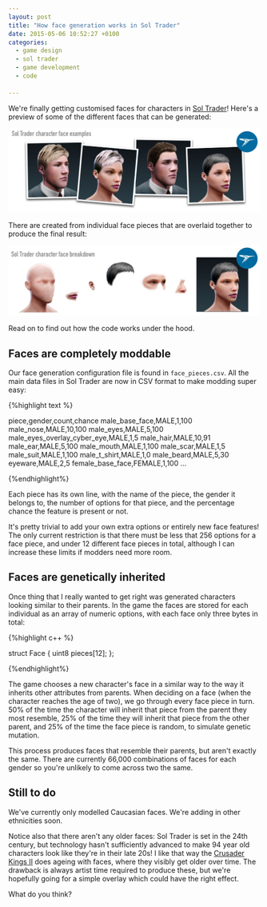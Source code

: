 ```yaml
---
layout: post
title: "How face generation works in Sol Trader"
date: 2015-05-06 10:52:27 +0100
categories:
  - game design
  - sol trader
  - game development
  - code

---
```


We're finally getting customised faces for characters in [Sol Trader](http://soltrader.net)! Here's a preview of some of the different faces that can be generated:

![Face piece selection](/files/sol-trader-face-preview.jpg)

There are created from individual face pieces that are overlaid together to produce the final result:

![Face piece selection](/files/sol-trader-face-breakdown.jpg)

Read on to find out how the code works under the hood.

## Faces are completely moddable

Our face generation configuration file is found in `face_pieces.csv`. All the main data files in Sol Trader are now in CSV format to make modding super easy:

{%highlight text %}

piece,gender,count,chance
male_base_face,MALE,1,100
male_nose,MALE,10,100
male_eyes,MALE,5,100
male_eyes_overlay_cyber_eye,MALE,1,5
male_hair,MALE,10,91
male_ear,MALE,5,100
male_mouth,MALE,1,100
male_scar,MALE,1,5
male_suit,MALE,1,100
male_t_shirt,MALE,1,0
male_beard,MALE,5,30
eyeware,MALE,2,5
female_base_face,FEMALE,1,100
...

{%endhighlight%}

Each piece has its own line, with the name of the piece, the gender it belongs to, the number of options for that piece, and the percentage chance the feature is present or not.

It's pretty trivial to add your own extra options or entirely new face features! The only current restriction is that there must be less that 256 options for a face piece, and under 12 different face pieces in total, although I can increase these limits if modders need more room.

## Faces are genetically inherited

Once thing that I really wanted to get right was generated characters looking similar to their parents. In the game the faces are stored for each individual as an array of numeric options, with each face only three bytes in total:

{%highlight c++ %}

struct Face {
  uint8 pieces[12];
};

{%endhighlight%}

The game chooses a new character's face in a similar way to the way it inherits other attributes from parents.  When deciding on a face (when the character reaches the age of two), we go through every face piece in turn. 50% of the time the character will inherit that piece from the parent they most resemble, 25% of the time they will inherit that piece from the other parent, and 25% of the time the face piece is random, to simulate genetic mutation.

This process produces faces that resemble their parents, but aren't exactly the same. There are currently 66,000 combinations of faces for each gender so you're unlikely to come across two the same.

## Still to do

We've currently only modelled Caucasian faces. We're adding in other ethnicities soon.

Notice also that there aren't any older faces: Sol Trader is set in the 24th century, but technology hasn't sufficiently advanced to make 94 year old characters look like they're in their late 20s!  I like that way the [Crusader Kings II](http://www.crusaderkings.com) does ageing with faces, where they visibly get older over time. The drawback is always artist time required to produce these, but we're hopefully going for a simple overlay which could have the right effect.

What do you think?
